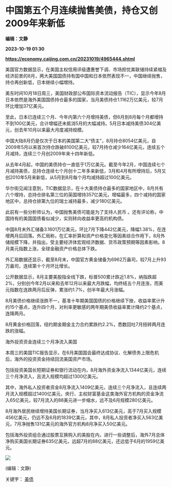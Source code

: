 # 中国第五个月连续抛售美债，持仓又创2009年来新低
**编辑：文静**

**2023-10-19 01:30**

**https://economy.caijing.com.cn/20231019/4965444.shtml**

美国官方数据显示，在美国主权信用评级遭惠誉下调、市场担忧美联储持续紧缩及经济前景的8月，两大美国国债持有国中国和日本依然表现不一，中国继续抛售，持仓再创新低，日本继续小幅增持。

美东时间10月18日周三，美国财政部公布国际资本流动报告（TIC），显示今年8月日本依然是海外美国国债持仓最多的国家，当月美债持仓1.1162万亿美元，较7月环比增加37亿美元。

至此，日本已连续三个月、今年内第六个月增持美债，但6月到8月每个月都增持不到100亿美元，合计增幅还未抵消5月的大幅减持。5月日本减持美债304亿美元，创去年10月以来最大月度减持规模。

中国大陆8月仍是仅次于日本的美国第二大“债主”，8月持仓8054亿美元，自2009年5月以来首次持仓跌破8100亿美元，较7月持仓减少164亿美元，连续五个月减持，连续三个月创2009年来十四年新低。

从去年4月起，中国的美债持仓一直低于1万亿美元。截至今年2月，中国连续七个月减持美债，总持仓连续七个月创十二年多来新低，3月和4月有所增持后，5月又创2010年5月来新低，从5月到8月每个月均减持超过100亿美元。

华尔街见闻注意到，TIC数据显示，在十大美债持仓最多的国家地区中，8月共有六个增持，总持仓排名第三位的英国增持357亿美元，增幅最多，四个减持的国家地区中，总持仓排第九位的瑞士减持最多，减少180亿美元。

此前有一些分析师认为，中国抛售美债可能是为了支持人民币 。还有评论称，中国持有的美国国债看似减少，实则转向收益率更高的机构债。

中国8月末外汇储备3.1601万亿美元，环比7月下降442亿美元，降幅1.38%，在连增两月后回落。外汇局称，在汇率折算和资产价格变化等因素综合作用下，8月外储规模下降，并指出，受主要经济体宏观经济数据、货币政策预期等因素影响，8月美元指数上涨，全球金融资产价格总体下跌。

外汇局数据还显示，截至8月末，中国官方黄金储备为6962万盎司，较7月上升93万盎司，连续第十个月环比增长。

公开数据显示，8月主要美股指全线下跌，标普500累计跌近1.8%，纳指跌超2%，分别创今年2月以来和去年12月以来最大月跌幅，均终结五个月连涨，而美元指数在连跌两月后反弹，累涨约1.7%，创半年最大月涨幅。

8月美债价格继续涨跌不一，基准十年期美国国债的价格继续下挫，收益率累计升约15个基点，连升四个月，对利率更敏感的两年期美债收益率累计降约2个基点，连降两月。

8月黄金价格回落，纽约期金期金主力合约累跌约2.2%，悉数回吐7月扭转两月连跌的涨幅。

海外投资资金连续三个月净流入美国

本周三的美国TIC报告显示，在6月美国国会最终达成协议、化解债务上限危机后，海外的投资资金持续回流美国资产市场。

包括投资美国长短期证券和银行流动在内，8月海外资金净流入1344亿美元，连续三个月净流入，且流入规模均超过1300亿美元。

其中，海外私人投资者资金8月净流入1409亿美元，连续三个月净流入，且连续两月流入规模超过1400亿美元，央行、主权财富基金这类海外官方机构的资金净流入65亿美元，较7月流入的88美元进一步缩水，远不及6月规模280亿美元。

8月海外居民继续增持美国长期证券，当月净买入613亿美元，高于7月买入规模456亿美元，仍远不及6月的1839亿美元，其中，8月私人投资者净买入563亿美元，7月净抛售131亿美元的海外官方机构8月净买入50亿美元。

包括海外投资组合通过股票互换购入的美股在内，进行一些调整后，海外7月总体净购买美国长期证券635亿美元，远超7月的88亿美元，还远低于6月的1959亿美元。

![](https://tx1.cdn.caijing.com.cn/2014-03-27/114048455.jpg)

(编辑：文静)

关键字： [美债](https://app.caijing.com.cn/tags.php?tag=%E7%BE%8E%E5%80%BA "美债")